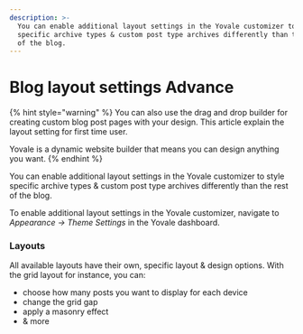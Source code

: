 ```yaml
---
description: >-
  You can enable additional layout settings in the Yovale customizer to style
  specific archive types & custom post type archives differently than the rest
  of the blog.
---
```


# Blog layout settings Advance

{% hint style="warning" %}
You can also use the drag and drop builder for creating custom blog post pages with your design. This article explain the  layout setting for  first time user.

Yovale is a dynamic website builder that means you can design anything you want.
{% endhint %}

You can enable additional layout settings in the Yovale customizer to style specific archive types & custom post type archives differently than the rest of the blog.  


To enable additional layout settings in the Yovale customizer, navigate to _Appearance -&gt; Theme Settings_ in the Yovale dashboard.  


### Layouts



All available layouts have their own, specific layout & design options. With the grid layout for instance, you can:

* choose how many posts you want to display for each device
* change the grid gap
* apply a masonry effect
* & more



